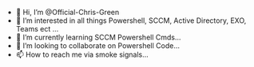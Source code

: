 - 👋 Hi, I’m @Official-Chris-Green
- 👀 I’m interested in all things Powershell, SCCM, Active Directory, EXO, Teams ect ...
- 🌱 I’m currently learning SCCM Powershell Cmds...
- 💞️ I’m looking to collaborate on Powershell Code...
- 📫 How to reach me via smoke signals...

<!---
Official-Chris-Green/Official-Chris-Green is a ✨ special ✨ repository because its `README.md` (this file) appears on your GitHub profile.
You can click the Preview link to take a look at your changes.
--->
